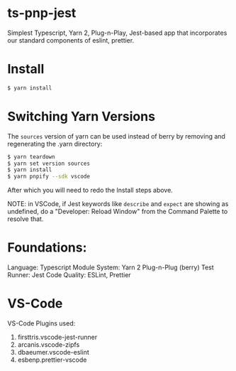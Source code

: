 # ts-pnp-jest

Simplest Typescript, Yarn 2, Plug-n-Play, Jest-based app that incorporates our standard components of eslint, prettier.

# Install

```bash
$ yarn install
```

# Switching Yarn Versions

The `sources` version of yarn can be used instead of berry by removing and regenerating the .yarn directory:

```bash
$ yarn teardown
$ yarn set version sources
$ yarn install
$ yarn pnpify --sdk vscode
```

After which you will need to redo the Install steps above.

NOTE: in VSCode, if Jest keywords like `describe` and `expect` are showing as undefined, do a "Developer: Reload Window" from the Command Palette to resolve that.

# Foundations:

Language: Typescript
Module System:  Yarn 2 Plug-n-Plug (berry)
Test Runner:  Jest
Code Quality:  ESLint, Prettier


# VS-Code

VS-Code Plugins used:

1. firsttris.vscode-jest-runner
2. arcanis.vscode-zipfs
3. dbaeumer.vscode-eslint
4. esbenp.prettier-vscode
